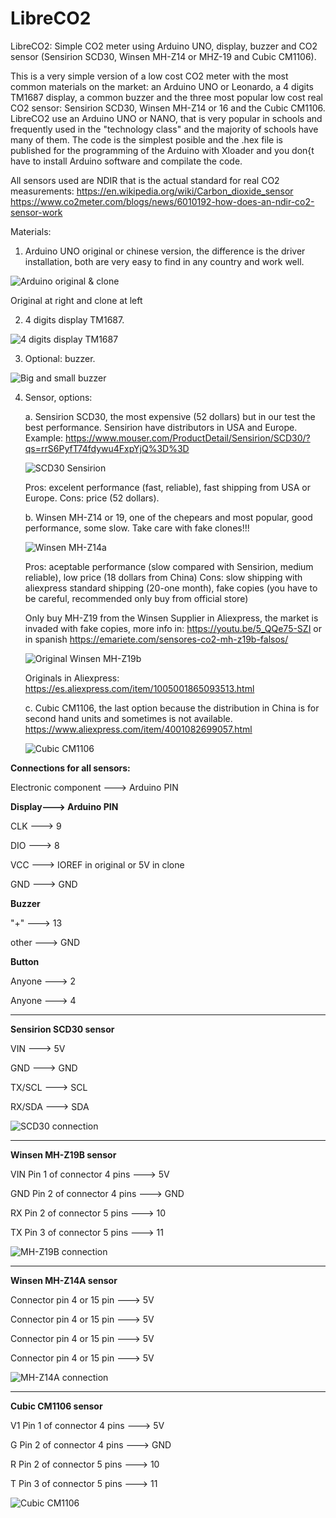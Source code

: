 # LibreCO2
LibreCO2: Simple CO2 meter using Arduino UNO, display, buzzer and CO2 sensor (Sensirion SCD30, Winsen MH-Z14 or MHZ-19 and Cubic CM1106).

  This is a very simple version of a low cost CO2 meter with the most common materials on the market: an Arduino UNO or Leonardo, a 4 digits TM1687 display, a common buzzer and the three most popular low cost real CO2 sensor: Sensirion SCD30, Winsen MH-Z14 or 16 and the Cubic CM1106. LibreCO2 use an Arduino UNO or NANO, that is very popular in schools and frequently used in the "technology class" and the majority of schools have many of them. The code is the simplest posible and the .hex file is published for the programming of the Arduino with Xloader and you don{t have to install Arduino software and compilate the code.

All sensors used are NDIR that is the actual standard for real CO2 measurements:
https://en.wikipedia.org/wiki/Carbon_dioxide_sensor
https://www.co2meter.com/blogs/news/6010192-how-does-an-ndir-co2-sensor-work

Materials:

1. Arduino UNO original or chinese version, the difference is the driver installation, both are very easy to find in any country and work well.

![Arduino original & clone](https://github.com/danielbernalb/LibreCO2/blob/main/images/arduino-uno-original-clone.jpg)

   Original at right and clone at left

2. 4 digits display TM1687.

![4 digits display TM1687](https://github.com/danielbernalb/LibreCO2/blob/main/images/Display-TM1687.jpg)

3. Optional: buzzer.

![Big and small buzzer](https://github.com/danielbernalb/LibreCO2/blob/main/images/big-small-buzzer.jpg)

4. Sensor, options:

	a. Sensirion SCD30, the most expensive (52 dollars) but in our test the best performance. Sensirion have distributors in USA and Europe. Example:
	https://www.mouser.com/ProductDetail/Sensirion/SCD30/?qs=rrS6PyfT74fdywu4FxpYjQ%3D%3D
	
	![SCD30 Sensirion](https://github.com/danielbernalb/LibreCO2/blob/main/images/Sensirion%20SCD30.jpg)
	
	Pros: excelent performance (fast, reliable), fast shipping from USA or Europe.
	Cons: price (52 dollars).

	b. Winsen MH-Z14 or 19, one of the chepears and most popular, good performance, some slow. Take care with fake clones!!!

	![Winsen MH-Z14a](https://github.com/danielbernalb/LibreCO2/blob/main/images/MH-Z14A.jpg)
	
	Pros: aceptable performance (slow compared with Sensirion, medium reliable), low price (18 dollars from China)
	Cons: slow shipping with aliexpress standard shipping (20-one month), fake copies (you have to be careful, recommended only buy from official store)

	Only buy MH-Z19 from the Winsen Supplier in Aliexpress, the market is invaded with fake copies, more info in: https://youtu.be/5_QQe75-SZI or in spanish https://emariete.com/sensores-co2-mh-z19b-falsos/

	![Original Winsen MH-Z19b](https://github.com/danielbernalb/LibreCO2/blob/main/images/MH-Z19B.jpg)

	Originals in Aliexpress:
	https://es.aliexpress.com/item/1005001865093513.html

	c. Cubic CM1106, the last option because the distribution in China is for second hand units and sometimes is not available.
	https://www.aliexpress.com/item/4001082699057.html
	
	![Cubic CM1106](https://github.com/danielbernalb/LibreCO2/blob/main/images/Cubic%20CM1106.jpg)


**Connections for all sensors:**

Electronic component ---> Arduino PIN

**Display---> Arduino PIN**

CLK    ---> 9

DIO    ---> 8

VCC    ---> IOREF in original or 5V in clone

GND    ---> GND


**Buzzer**

"+"    ---> 13

other  ---> GND


**Button**

Anyone ---> 2

Anyone ---> 4



****************************
**Sensirion SCD30 sensor**

VIN    ---> 5V 

GND    ---> GND

TX/SCL ---> SCL

RX/SDA ---> SDA


![SCD30 connection](https://github.com/danielbernalb/LibreCO2/blob/main/images/Sensirion%20SCD30%20connection.jpg)


****************************
**Winsen MH-Z19B sensor**

VIN Pin 1 of connector 4 pins ---> 5V 

GND Pin 2 of connector 4 pins ---> GND

RX Pin 2 of connector 5 pins ---> 10

TX Pin 3 of connector 5 pins ---> 11 


![MH-Z19B connection](https://github.com/danielbernalb/LibreCO2/blob/main/images/Sensirion%20MHZ19%20connection.jpg)


****************************
**Winsen MH-Z14A sensor**

Connector pin 4 or 15 pin ---> 5V 

Connector pin 4 or 15 pin ---> 5V 

Connector pin 4 or 15 pin ---> 5V 

Connector pin 4 or 15 pin ---> 5V 

![MH-Z14A connection](https://github.com/danielbernalb/LibreCO2/blob/main/images/Sensirion%20MHZ14%20connection.jpg)	


****************************
**Cubic CM1106 sensor**

V1 Pin 1 of connector 4 pins ---> 5V 

G Pin 2 of connector 4 pins ---> GND

R Pin 2 of connector 5 pins ---> 10

T Pin 3 of connector 5 pins ---> 11 

![Cubic CM1106](https://github.com/danielbernalb/LibreCO2/blob/main/images/Sensirion%20CM1106%20connection.jpg)

